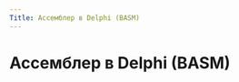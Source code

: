```yaml
---
Title: Ассемблер в Delphi (BASM)
---
```



Ассемблер в Delphi (BASM)
=========================

<!-- TOC -->
